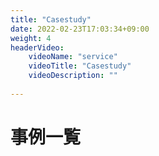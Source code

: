 ```yaml
---
title: "Casestudy"
date: 2022-02-23T17:03:34+09:00
weight: 4
headerVideo: 
    videoName: "service"
    videoTitle: "Casestudy"
    videoDescription: ""
 
---
```


# 事例一覧